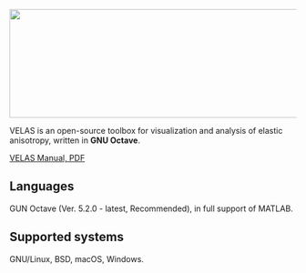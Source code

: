 
<img src="https://github.com/ranzhengcode/VELAS/blob/main/doc/VELAS_Logo.png" width="561" height="191"></img>

VELAS is an open-source toolbox for visualization and analysis of elastic anisotropy, written in **GNU Octave**.

[VELAS Manual, PDF](https://github.com/ranzhengcode/VELAS/blob/main/doc/VELAS%20Manual.pdf)

## Languages
GUN Octave (Ver. 5.2.0 - latest, Recommended), in full support of MATLAB.

## Supported systems
GNU/Linux, BSD, macOS, Windows.
